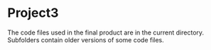 # Project3
The code files used in the final product are in the current directory. Subfolders contain older versions of some code files.
